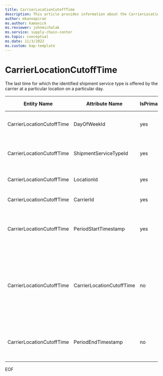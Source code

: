 ```yaml
---
title: CarrierLocationCutoffTime
description: This article provides information about the CarrierLocationCutoffTime entity.
author: mkannapiran
ms.author: kamanick
ms.reviewer: johnmichalak
ms.service: supply-chain-center
ms.topic: conceptual
ms.date: 11/3/2022
ms.custom: bap-template
---
```


# CarrierLocationCutoffTime

The last time for which the identified shipment service type is offered by the carrier at a particular location on a particular day.

| **Entity Name** | **Attribute Name** | **IsPrimaryKey** | **Data Type** | **Data Length** | **Description** |
| --- | --- | --- | --- | --- | --- |
| CarrierLocationCutoffTime | DayOfWeekId | yes | integer | 3 | The unique identifier of a Day Of Week. |
| CarrierLocationCutoffTime | ShipmentServiceTypeId | yes | string | 36 | The unique identifier of a Shipment Service Type. |
| CarrierLocationCutoffTime | LocationId | yes | string | 36 | The unique identifier of a Location. |
| CarrierLocationCutoffTime | CarrierId | yes | string | 36 | The unique identifier of a Carrier. |
| CarrierLocationCutoffTime | PeriodStartTimestamp | yes | timestamp | 8 | The period start timestamp associated with the information. |
| CarrierLocationCutoffTime | CarrierLocationCutoffTime | no | timestamp | 8 | The last time for which the identified shipment service type is offered by the carrier on a particular day. |
| CarrierLocationCutoffTime | PeriodEndTimestamp | no | timestamp | 8 | The period end timestamp associated with the information. |

EOF